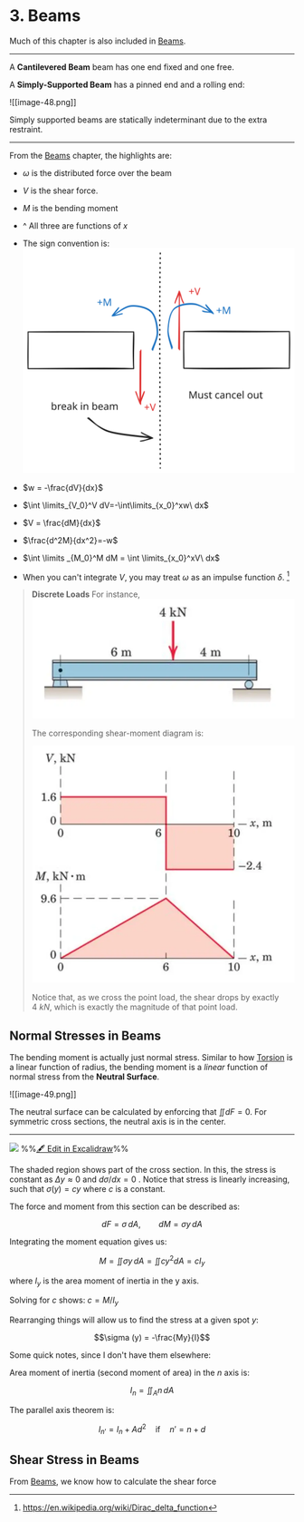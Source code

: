 # 3. Beams


Much of this chapter is also included in [Beams](Beams.md).

---

A **Cantilevered Beam** beam has one end fixed and one free.

A **Simply-Supported Beam** has a pinned end and a rolling end:

![[image-48.png]]

Simply supported beams are statically indeterminant due to the extra restraint. 

--- 

From the [Beams](Beams.md) chapter, the highlights are:

- $\omega$ is the distributed force over the beam
- $V$ is the shear force.
- $M$ is the bending moment
- ^ All three are functions of $x$
- The sign convention is:
	![](../../media/excalidraw/excalidraw-2024-11-12-09.03.56.excalidraw.svg)

- $w = -\frac{dV}{dx}$
- $\int \limits_{V_0}^V dV=-\int\limits_{x_0}^xw\ dx$
- $V = \frac{dM}{dx}$
- $\frac{d^2M}{dx^2}=-w$
- $\int \limits _{M_0}^M dM = \int \limits_{x_0}^xV\ dx$
- When you can't integrate $V$, you may treat $\omega$ as an impulse function $\delta$. [^1] 



> **Discrete Loads**
> For instance,
> ![|411](../../media/Pasted%20image%2020241115105719.webp)
> 
> The corresponding shear-moment diagram is:
> 
> ![|346](../../media/Pasted%20image%2020241115105734.webp)
> 
> Notice that, as we cross the point load, the shear drops by exactly $4\ kN$, which is exactly the magnitude of that point load.
        

[^1]: https://en.wikipedia.org/wiki/Dirac_delta_function


## Normal Stresses in Beams

The bending moment is actually just normal stress. Similar to how [Torsion](2.%20Torsion%20Bar.md) is a linear function of radius, the bending moment is a *linear* function of normal stress from the **Neutral Surface**. 

![[image-49.png]]

The neutral surface can be calculated by enforcing that $\iint dF =0$. For symmetric cross sections, the neutral axis is in the center. 

--- 

![](excalidraw-2025-09-15-19.51.30.excalidraw.svg)
%%[🖋 Edit in Excalidraw](excalidraw-2025-09-15-19.51.30.excalidraw.md)%%

The shaded region shows part of the cross section. In this, the stress is constant as $\Delta y \approx 0$ and $d \sigma / dx = 0$ . Notice that stress is linearly increasing, such that $\sigma (y)= c y$  where $c$ is a constant. 

The force and moment from this section can be described as:

$$dF = \sigma \, dA, \qquad dM = \sigma y \,dA$$

Integrating the moment equation gives us:

$$M = \iint \sigma y \, dA = \iint cy^2 dA = cI_y$$

where $I_y$ is the area moment of inertia in the y axis. 

Solving for $c$ shows: $c = M/I_y$

Rearranging things will allow us to find the stress at a given spot $y$:

$$\sigma (y) = -\frac{My}{I}$$

Some quick notes, since I don't have them elsewhere:

Area moment of inertia (second moment of area) in the $n$ axis is:

$$I_n = \iint _A n \,dA$$

The parallel axis theorem is:

$$I_{n'} = I_n + Ad^2 \quad \text{if}\quad n' =n+d$$


## Shear Stress in Beams

From [Beams](Beams.md), we know how to calculate the shear force
